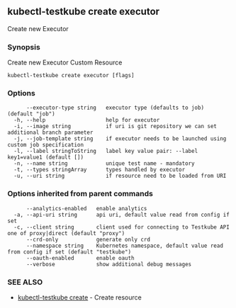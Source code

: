 ## kubectl-testkube create executor

Create new Executor

### Synopsis

Create new Executor Custom Resource

```
kubectl-testkube create executor [flags]
```

### Options

```
      --executor-type string   executor type (defaults to job) (default "job")
  -h, --help                   help for executor
  -i, --image string           if uri is git repository we can set additional branch parameter
  -j, --job-template string    if executor needs to be launched using custom job specification
  -l, --label stringToString   label key value pair: --label key1=value1 (default [])
  -n, --name string            unique test name - mandatory
  -t, --types stringArray      types handled by executor
  -u, --uri string             if resource need to be loaded from URI
```

### Options inherited from parent commands

```
      --analytics-enabled   enable analytics
  -a, --api-uri string      api uri, default value read from config if set
  -c, --client string       client used for connecting to Testkube API one of proxy|direct (default "proxy")
      --crd-only            generate only crd
      --namespace string    Kubernetes namespace, default value read from config if set (default "testkube")
      --oauth-enabled       enable oauth
      --verbose             show additional debug messages
```

### SEE ALSO

* [kubectl-testkube create](kubectl-testkube_create.md)	 - Create resource

